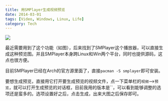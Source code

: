 ```yaml
---
title: 用SMPlayer生成视频预览
date: 2014-03-01
tags: [Video, Windows, Linux, Life]
category: Tech
---
```


![][video_preview_demo]

最近需要用到了这个功能（如图），后来找到了SMPlayer这个播放器，可以直接生成这种预览图。并且SMPlayer本身跨Linux和Win两个平台，同时也提供源码，这点也很方便。

目前SMPlayer已经在Arch的官方源里面了，直接`pacman -S smplayer`即可安装。

要想生成预览，直接用它打开要生成预览的视频文件，点一下菜单栏的`视频`-->`预览`，就可以打开生成预览的对话框，目前我用的版本是``，可以看到能够调整的选项还是蛮多的。选项设置好之后，点击生成，出来大图之后保存即可。

[video_preview_demo]: /image/Last-Smile-preview.webp